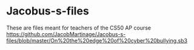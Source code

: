 # Jacobus-s-files
These are files meant for teachers of the CS50 AP course
https://github.com/JacobMartinage/Jacobus-s-files/blob/master/On%20the%20edge%20of%20cyber%20bullying.sb3
